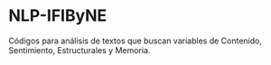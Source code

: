 # NLP-IFIByNE
Códigos para análisis de textos que buscan variables de Contenido, Sentimiento, Estructurales y Memoria.
